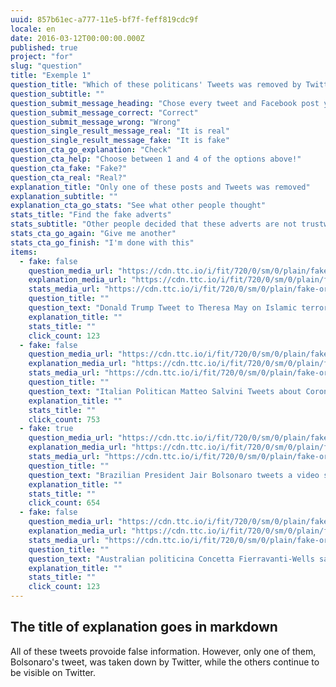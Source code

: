 ```yaml
---
uuid: 857b61ec-a777-11e5-bf7f-feff819cdc9f
locale: en
date: 2016-03-12T00:00:00.000Z
published: true
project: "for"
slug: "question"
title: "Exemple 1"
question_title: "Which of these politicans' Tweets was removed by Twitter?"
question_subtitle: ""
question_submit_message_heading: "Chose every tweet and Facebook post you think was removed"
question_submit_message_correct: "Correct"
question_submit_message_wrong: "Wrong"
question_single_result_message_real: "It is real"
question_single_result_message_fake: "It is fake"
question_cta_go_explanation: "Check"
question_cta_help: "Choose between 1 and 4 of the options above!"
question_cta_fake: "Fake?"
question_cta_real: "Real?"
explanation_title: "Only one of these posts and Tweets was removed"
explanation_subtitle: ""
explanation_cta_go_stats: "See what other people thought"
stats_title: "Find the fake adverts"
stats_subtitle: "Other people decided that these adverts are not trustworthy"
stats_cta_go_again: "Give me another"
stats_cta_go_finish: "I'm done with this"
items:
  - fake: false
    question_media_url: "https://cdn.ttc.io/i/fit/720/0/sm/0/plain/fake-or-real-news-edition/takedown1.png"
    explanation_media_url: "https://cdn.ttc.io/i/fit/720/0/sm/0/plain/fake-or-real-news-edition/takedown1.png"
    stats_media_url: "https://cdn.ttc.io/i/fit/720/0/sm/0/plain/fake-or-real-news-edition/takedown1.png"
    question_title: ""
    question_text: "Donald Trump Tweet to Theresa May on Islamic terrorism"
    explanation_title: ""
    stats_title: ""
    click_count: 123
  - fake: false
    question_media_url: "https://cdn.ttc.io/i/fit/720/0/sm/0/plain/fake-or-real-news-edition/takedown2.png"
    explanation_media_url: "https://cdn.ttc.io/i/fit/720/0/sm/0/plain/fake-or-real-news-edition/takedown2.png"
    stats_media_url: "https://cdn.ttc.io/i/fit/720/0/sm/0/plain/fake-or-real-news-edition/takedown2.png"
    question_title: ""
    question_text: "Italian Politican Matteo Salvini Tweets about Coronavirus myths"
    explanation_title: ""
    stats_title: ""
    click_count: 753
  - fake: true
    question_media_url: "https://cdn.ttc.io/i/fit/720/0/sm/0/plain/fake-or-real-news-edition/takedown3.png"
    explanation_media_url: "https://cdn.ttc.io/i/fit/720/0/sm/0/plain/fake-or-real-news-edition/takedown3.png"
    stats_media_url: "https://cdn.ttc.io/i/fit/720/0/sm/0/plain/fake-or-real-news-edition/takedown3.png"
    question_title: ""
    question_text: "Brazilian President Jair Bolsonaro tweets a video showing factories that remained open in light of the Coronavirus health emergency, indicating that such a situation was threatening to the health of the people"
    explanation_title: ""
    stats_title: ""
    click_count: 654
  - fake: false
    question_media_url: "https://cdn.ttc.io/i/fit/720/0/sm/0/plain/fake-or-real-news-edition/takedown4.png"
    explanation_media_url: "https://cdn.ttc.io/i/fit/720/0/sm/0/plain/fake-or-real-news-edition/takedown4.png"
    stats_media_url: "https://cdn.ttc.io/i/fit/720/0/sm/0/plain/fake-or-real-news-edition/takedown4.png"
    question_title: ""
    question_text: "Australian politicina Concetta Fierravanti-Wells saying bushfires were caused by arsonists"
    explanation_title: ""
    stats_title: ""
    click_count: 123
---
```

## The title of explanation goes in markdown

All of these tweets provoide false information. However, only one of them, Bolsonaro's tweet, was taken down by Twitter, while the others continue to be visible on Twitter.
